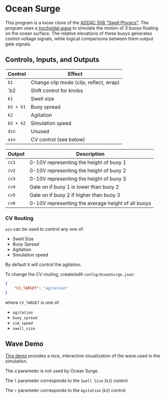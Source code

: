 # Ocean Surge

This program is a loose clone of the [ADDAC 508 "Swell Physics"](https://www.addacsystem.com/en/products/modules/addac500-series/addac508).
The program uses a [trochoidal wave](https://en.wikipedia.org/wiki/Trochoidal_wave) to simulate
the motion of 3 buoys floating on the ocean surface. The relative elevations of these buoys
generates control voltage signals, while logical comparisons between them output gate signals.

## Controls, Inputs, and Outputs

| Control   | Effect
|-----------|----------------------------------------|
| `b1`      | Change clip mode (clip, reflect, wrap) |
| `b2       | Shift control for knobs                |
| `k1`      | Swell size                             |
| `b2 + k1` | Buoy spread                            |
| `k2`      | Agitation                              |
| `b2 + k2` | Simulation speed                       |
| `din`     | Unused                                 |
| `ain`     | CV control (see below)                 |

| Output | Description                                        |
|--------|----------------------------------------------------|
| `cv1`  | 0-10V representing the height of buoy 1            |
| `cv2`  | 0-10V representing the height of buoy 2            |
| `cv3`  | 0-10V representing the height of buoy 3            |
| `cv4`  | Gate on if buoy 1 is lower than buoy 2             |
| `cv5`  | Gate on if buoy 2 if higher than buoy 3            |
| `cv6`  | 0-10V representing the average height of all buoys |

### CV Routing

`ain` can be used to control any one of:
- Swell Size
- Buoy Spread
- Agitation
- Simulation speed

By default it will control the agitation.

To change the CV routing, create/edit `config/OceanSurge.json`:
```json
{
    "CV_TARGET": "agitation"
}
```
where `CV_TARGET` is one of:
- `agitation`
- `buoy_spread`
- `sim_speed`
- `swell_size`

## Wave Demo

[This demo](https://www.desmos.com/calculator/yv8qomtzdf) provides a nice, interactive visualization
of the wave used in the simulation.

The `d` parameter is not used by Ocean Surge.

The `l` parameter corresponds to the `Swell Size` (`k1`) control

The `r` parameter corresponds to the `Agitation` (`k2`) control
